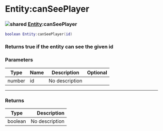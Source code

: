 # Entity:canSeePlayer

### ![shared](../../home/entity/.gitbook/assets/shared.png) [Entity](../../home/entity/home/Entity/):canSeePlayer

```lua
boolean Entity:canSeePlayer(id)
```

### Returns true if the entity can see the given id

### Parameters

| Type   | Name | Description    | Optional |
| ------ | ---- | -------------- | -------: |
| number | id   | No description |          |

***

### Returns

| Type    |    Description |
| ------- | -------------: |
| boolean | No description |

